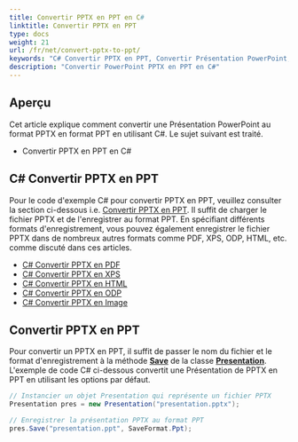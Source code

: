 ```yaml
---
title: Convertir PPTX en PPT en C#
linktitle: Convertir PPTX en PPT
type: docs
weight: 21
url: /fr/net/convert-pptx-to-ppt/
keywords: "C# Convertir PPTX en PPT, Convertir Présentation PowerPoint, PPTX en PPT, C#, Aspose.Slides"
description: "Convertir PowerPoint PPTX en PPT en C#"
---
```


## **Aperçu**

Cet article explique comment convertir une Présentation PowerPoint au format PPTX en format PPT en utilisant C#. Le sujet suivant est traité.

- Convertir PPTX en PPT en C#

## **C# Convertir PPTX en PPT**

Pour le code d'exemple C# pour convertir PPTX en PPT, veuillez consulter la section ci-dessous i.e. [Convertir PPTX en PPT](#convert-pptx-to-ppt). Il suffit de charger le fichier PPTX et de l'enregistrer au format PPT. En spécifiant différents formats d'enregistrement, vous pouvez également enregistrer le fichier PPTX dans de nombreux autres formats comme PDF, XPS, ODP, HTML, etc. comme discuté dans ces articles.

- [C# Convertir PPTX en PDF](https://docs.aspose.com/slides/net/convert-powerpoint-to-pdf/)
- [C# Convertir PPTX en XPS](https://docs.aspose.com/slides/net/convert-powerpoint-to-xps/)
- [C# Convertir PPTX en HTML](https://docs.aspose.com/slides/net/convert-powerpoint-to-html/)
- [C# Convertir PPTX en ODP](https://docs.aspose.com/slides/net/save-presentation/)
- [C# Convertir PPTX en Image](https://docs.aspose.com/slides/net/convert-powerpoint-to-png/)

## **Convertir PPTX en PPT**
Pour convertir un PPTX en PPT, il suffit de passer le nom du fichier et le format d'enregistrement à la méthode [**Save**](https://reference.aspose.com/slides/net/aspose.slides/presentation/save/) de la classe [**Presentation**](https://reference.aspose.com/slides/net/aspose.slides/presentation/). L'exemple de code C# ci-dessous convertit une Présentation de PPTX en PPT en utilisant les options par défaut.

```c#
// Instancier un objet Presentation qui représente un fichier PPTX
Presentation pres = new Presentation("presentation.pptx");

// Enregistrer la présentation PPTX au format PPT
pres.Save("presentation.ppt", SaveFormat.Ppt);
```